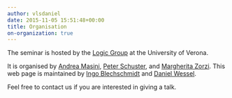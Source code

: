 ```yaml
---
author: vlsdaniel
date: 2015-11-05 15:51:48+00:00
title: Organisation
on-organization: true
---
```


The seminar is hosted by the [Logic Group](https://www.di.univr.it/?ent=grupporic&id=231&lang=en) at the University of Verona.

It is organised by [Andrea Masini](https://www.di.univr.it/?ent=persona&id=126&lang=it), [Peter Schuster](https://www.di.univr.it/?ent=persona&id=21404), and [Margherita Zorzi](http://profs.sci.univr.it/~zorzim/).
This web page is maintained by [Ingo Blechschmidt](https://www.ingo-blechschmidt.eu/) and [Daniel Wessel](https://www5.unitn.it/People/en/Web/Persona/PER0180654#INFO).

Feel free to contact us if you are interested in giving a talk.
